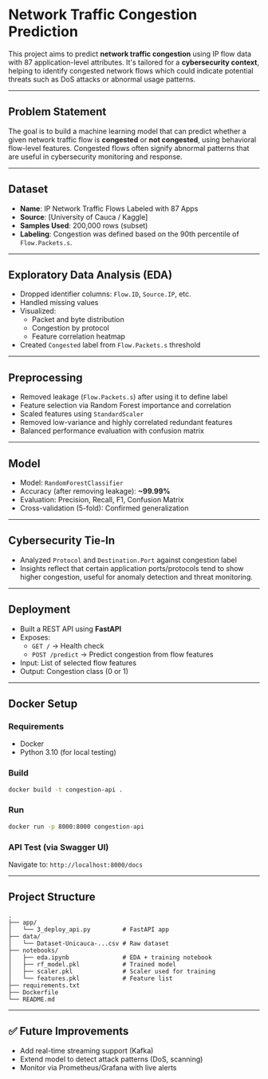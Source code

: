 # Network Traffic Congestion Prediction

This project aims to predict **network traffic congestion** using IP flow data with 87 application-level attributes. It's tailored for a **cybersecurity context**, helping to identify congested network flows which could indicate potential threats such as DoS attacks or abnormal usage patterns.

---

## Problem Statement

The goal is to build a machine learning model that can predict whether a given network traffic flow is **congested** or **not congested**, using behavioral flow-level features. Congested flows often signify abnormal patterns that are useful in cybersecurity monitoring and response.

---

## Dataset

- **Name**: IP Network Traffic Flows Labeled with 87 Apps
- **Source**: [University of Cauca / Kaggle]
- **Samples Used**: 200,000 rows (subset)
- **Labeling**: Congestion was defined based on the 90th percentile of `Flow.Packets.s`.

---

## Exploratory Data Analysis (EDA)

- Dropped identifier columns: `Flow.ID`, `Source.IP`, etc.
- Handled missing values
- Visualized:
  - Packet and byte distribution
  - Congestion by protocol
  - Feature correlation heatmap
- Created `Congested` label from `Flow.Packets.s` threshold

---

## Preprocessing

- Removed leakage (`Flow.Packets.s`) after using it to define label
- Feature selection via Random Forest importance and correlation
- Scaled features using `StandardScaler`
- Removed low-variance and highly correlated redundant features
- Balanced performance evaluation with confusion matrix

---

## Model

- Model: `RandomForestClassifier`
- Accuracy (after removing leakage): **~99.99%**
- Evaluation: Precision, Recall, F1, Confusion Matrix
- Cross-validation (5-fold): Confirmed generalization

---

## Cybersecurity Tie-In

- Analyzed `Protocol` and `Destination.Port` against congestion label
- Insights reflect that certain application ports/protocols tend to show higher congestion, useful for anomaly detection and threat monitoring.

---

## Deployment

- Built a REST API using **FastAPI**
- Exposes:
  - `GET /` → Health check
  - `POST /predict` → Predict congestion from flow features
- Input: List of selected flow features
- Output: Congestion class (0 or 1)

---

## Docker Setup

### Requirements
- Docker
- Python 3.10 (for local testing)

### Build
```bash
docker build -t congestion-api .
```

### Run
```bash
docker run -p 8000:8000 congestion-api
```

### API Test (via Swagger UI)
Navigate to: `http://localhost:8000/docs`

---

## Project Structure

```
.
├── app/
│   └── 3_deploy_api.py         # FastAPI app
├── data/
│   └── Dataset-Unicauca-...csv # Raw dataset
├── notebooks/
│   ├── eda.ipynb               # EDA + training notebook
│   ├── rf_model.pkl            # Trained model
│   ├── scaler.pkl              # Scaler used for training
│   └── features.pkl            # Feature list
├── requirements.txt
├── Dockerfile
└── README.md
```

---

## ✅ Future Improvements

- Add real-time streaming support (Kafka)
- Extend model to detect attack patterns (DoS, scanning)
- Monitor via Prometheus/Grafana with live alerts

